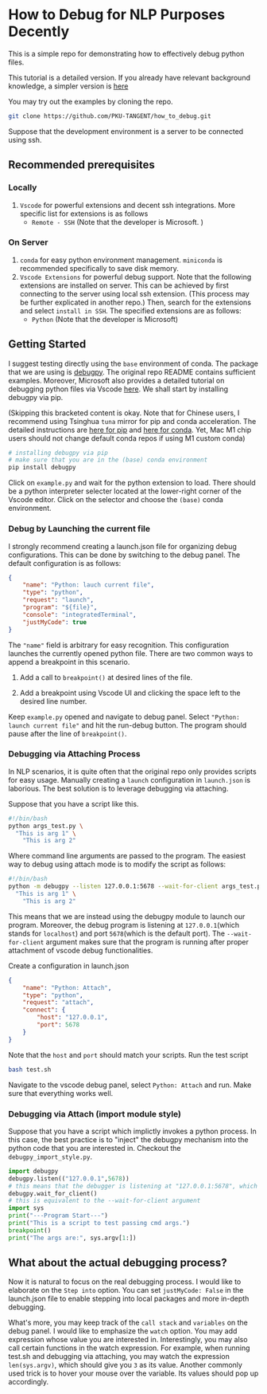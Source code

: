 # How to Debug for NLP Purposes Decently
This is a simple repo for demonstrating how to effectively debug python files.

This tutorial is a detailed version. If you already have relevant background knowledge, a simpler version is [here](https://github.com/PKU-TANGENT/how_to_debug/blob/main/simpler_version.md)

You may try out the examples by cloning the repo.
```bash
git clone https://github.com/PKU-TANGENT/how_to_debug.git
```

Suppose that the development environment is a server to be connected using ssh. 
## Recommended prerequisites
### Locally
1. `Vscode` for powerful extensions and decent ssh integrations. More specific list for extensions is as follows
    - `Remote - SSH` (Note that the developer is Microsoft. )
### On Server
1. `conda` for easy python environment management. `miniconda` is recommended specifically to save disk memory.
2. `Vscode Extensions` for powerful debug support. Note that the following extensions are installed on server. This can be achieved by first connecting to the server using local ssh extension. (This process may be further explicated in another repo.) Then, search for the extensions and select `install in SSH`. The specified extensions are as follows:
    -  `Python` (Note that the developer is Microsoft)
## Getting Started
I suggest testing directly using the `base` environment of conda. The package that we are using is [debugpy](https://github.com/microsoft/debugpy). The original repo README contains sufficient examples. Moreover, Microsoft also provides a detailed tutorial on debugging python files via Vscode [here](https://code.visualstudio.com/docs/python/debugging). We shall start by installing debugpy via pip.

(Skipping this bracketed content is okay. Note that for Chinese users, I recommend using Tsinghua `tuna` mirror for pip and conda acceleration. The detailed instructions are [here for pip](https://mirrors.tuna.tsinghua.edu.cn/help/pypi/) and [here for conda](https://mirrors.tuna.tsinghua.edu.cn/help/anaconda/). Yet, Mac M1 chip users should not change default conda repos if using M1 custom conda)
```bash
# installing debugpy via pip
# make sure that you are in the (base) conda environment
pip install debugpy
```

Click on `example.py` and wait for the python extension to load. There should be a python interpreter selecter located at the lower-right corner of the Vscode editor. Click on the selector and choose the `(base)` conda environment.
### Debug by Launching the current file
I strongly recommend creating a launch.json file for organizing debug configurations. This can be done by switching to the debug panel. The default configuration is as follows:
```json
{
    "name": "Python: lauch current file",
    "type": "python",
    "request": "launch",
    "program": "${file}",
    "console": "integratedTerminal",
    "justMyCode": true
}
```
The `"name"` field is arbitrary for easy recognition. This configuration launches the currently opened python file. There are two common ways to append a breakpoint in this scenario. 

1. Add a call to `breakpoint()` at desired lines of the file. 

2. Add a breakpoint using Vscode UI and clicking the space left to the desired line number.

Keep `example.py` opened and navigate to debug panel. Select `"Python: launch current file"` and hit the run-debug button. The program should pause after the line of `breakpoint()`.
### Debugging via Attaching Process
In NLP scenarios, it is quite often that the original repo only provides scripts for easy usage. Manually creating a `launch` configuration in `launch.json` is laborious. The best solution is to leverage debugging via attaching. 

Suppose that you have a script like this. 
```bash
#!/bin/bash
python args_test.py \
  "This is arg 1" \
    "This is arg 2"
```
Where command line arguments are passed to the program. The easiest way to debug using attach mode is to modify the script as follows:
```bash
#!/bin/bash
python -m debugpy --listen 127.0.0.1:5678 --wait-for-client args_test.py \
  "This is arg 1" \
    "This is arg 2"
```
This means that we are instead using the debugpy module to launch our program. Moreover, the debug program is listening at `127.0.0.1`(which stands for `localhost`) and port `5678`(which is the default port). The `--wait-for-client` argument makes sure that the program is running after proper attachment of vscode debug functionalities.

Create a configuration in launch.json
```json
{
    "name": "Python: Attach",
    "type": "python",
    "request": "attach",
    "connect": {
        "host": "127.0.0.1",
        "port": 5678
    }
}
```
Note that the `host` and `port` should match your scripts.
Run the test script
```bash
bash test.sh
```
Navigate to the vscode debug panel, select `Python: Attach` and run. Make sure that everything works well. 
### Debugging via Attach (import module style)
Suppose that you have a script which implictly invokes a python process. In this case, the best practice is to "inject" the debugpy mechanism into the python code that you are interested in. Checkout the `debugpy_import_style.py`.
```python
import debugpy
debugpy.listen(("127.0.0.1",5678))
# this means that the debugger is listening at "127.0.0.1:5678", which is equivalent to the previous method
debugpy.wait_for_client()
# this is equivalent to the --wait-for-client argument
import sys
print("---Program Start---")
print("This is a script to test passing cmd args.")
breakpoint()
print("The args are:", sys.argv[1:])
```
## What about the actual debugging process?
Now it is natural to focus on the real debugging process. I would like to elaborate on the `Step into` option. You can set `justMyCode: False` in the launch.json file to enable stepping into local packages and more in-depth debugging. 

What's more, you may keep track of the `call stack` and `variables` on the debug panel. I would like to emphasize the `watch` option. You may add expression whose value you are interested in. Interestingly, you may also call certain functions in the watch expression. For example, when running test.sh and debugging via attaching, you may watch the expression `len(sys.argv)`, which should give you `3` as its value. Another commonly used trick is to hover your mouse over the variable. Its values should pop up accordingly.
